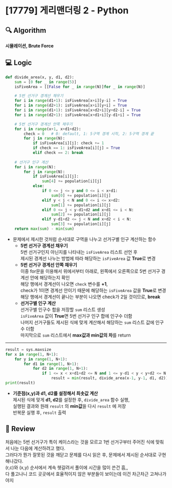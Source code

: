 # [17779] 게리맨더링 2 - Python

## :mag: Algorithm
**시뮬레이션, Brute Force**

## :computer: Logic

```Python
def divide_area(x, y, d1, d2):
    sum = [0 for _ in range(5)]
    isFiveArea = [[False for _ in range(N)]for _ in range(N)]

    # 5번 선거구 경계선 채우기
    for i in range(d1+1): isFiveArea[x+i][y-i] = True
    for i in range(d2+1): isFiveArea[x+i][y+i] = True
    for i in range(d1+1): isFiveArea[x+d2+i][y+d2-i] = True
    for i in range(d2+1): isFiveArea[x+d1+i][y-d1+i] = True

    # 5번 선거구 경계선 안쪽 채우기
    for i in range(x+1, x+d1+d2):
        check = 0   # 0: default, 1: 5구역 경계 시작, 2: 5구역 경계 끝
        for j in range(N):
            if isFiveArea[i][j]: check += 1
            if check == 1: isFiveArea[i][j] = True
            elif check == 2: break
    
    # 선거구 인구 계산
    for i in range(N):
        for j in range(N):
            if isFiveArea[i][j]:
                sum[4] += population[i][j]
            else:
                if 0 <= j <= y and 0 <= i < x+d1:
                    sum[0] += population[i][j]
                elif y < j < N and 0 <= i <= x+d2:
                    sum[1] += population[i][j]
                elif 0 <= j < y-d1+d2 and x+d1 <= i < N:
                    sum[2] += population[i][j]
                elif y-d1+d2 <= j < N and x+d2 < i < N:
                    sum[3] += population[i][j]
    return max(sum) - min(sum)
```

- 문제에서 제시한 것처럼 순서대로 구역을 나누고 선거구별 인구 계산하는 함수  
  - **5번 선거구 경계선 채우기**  
    5번 선거구인지 아닌지를 나타내는 `isFiveArea` 리스트 선언 후  
    제시된 경계선 나누는 방법에 따라 해당하는 `isFiveArea` 값 **True**로 변경  
  - **5번 선거구 경계선 안쪽 채우기**  
    이중 for문을 이용해서 위에서부터 아래로, 왼쪽에서 오른쪽으로 5번 선거구 경계선 안에 해당하는지 확인  
    해당 행에서 경계선이 나오면 `check` 변수를 **+1**,  
    check가 1이면 경계선 안이기 때문에 해당하는 `isFiveArea` 값을 **True**로 변경  
    해당 행에서 경계선이 끝나는 부분이 나오면 check가 2일 것이므로, **break**  
  - **선거구별 인구 계산**  
    선거구별 인구수 합을 저장할 `sum` 리스트 생성  
    `isFiveArea` 값이 **True**면 5번 선거구 인구 합에 인구수 더함  
    나머지 선거구들도 제시된 식에 맞게 계산해서 해당하는 `sum` 리스트 값에 인구수 더함  
    마지막으로 `sum` 리스트에서 **max값과 min값의 차**를 return  

---

```Python
result = sys.maxsize
for x in range(1, N+1):
    for y in range(1, N+1):
        for d1 in range(1, N+1):
            for d2 in range(1, N+1):
                if 1 <= x < x+d1+d2 <= N and 1 <= y-d1 < y < y+d2 <= N:
                    result = min(result, divide_area(x-1, y-1, d1, d2))
print(result)
```

- **기준점(x,y)과 d1, d2를 설정해서 최솟값 계산**  
  제시된 식에 맞게 **d1, d2**를 설정한 후, `divide_area` 함수 실행,  
  실행된 결과와 원래 `result` 의 **min값**을 다시 `result` 에 저장  
  반복문 실행 후, `result` 출력  

## :memo: Review
처음에는 5번 선거구가 특이 케이스라는 것을 모르고 1번 선거구부터 주어진 식에 맞춰서 나눈 다음에 계산하려고 했다.  
그러다가 뭔가 잘못된 것을 깨닫고 문제를 다시 읽은 후, 문제에서 제시된 순서대로 구현해나갔다.  
(r,c)와 (x,y) 순서에서 계속 헷갈려서 풀이에 시간을 많이 쓴건 흠,,  
다 풀고나니 코드 곳곳에서 효율적이지 않은 부분들이 보이는데 이건 차근차근 고쳐나가야지  
